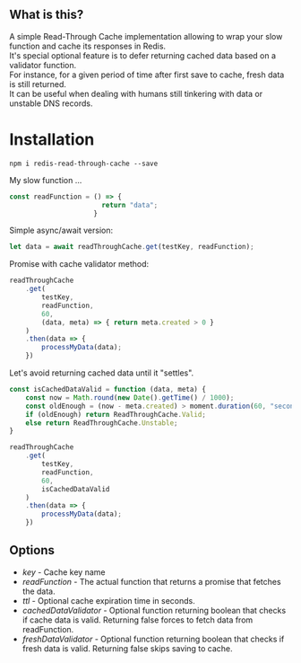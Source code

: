 ## What is this?

A simple Read-Through Cache implementation allowing to wrap your slow function and cache its responses in Redis.  
It's special optional feature is to defer returning cached data based on a validator function.  
For instance, for a given period of time after first save to cache, fresh data is still returned.  
It can be useful when dealing with humans still tinkering with data or unstable DNS records.

# Installation
`npm i redis-read-through-cache --save`

My slow function ...
```javascript
const readFunction = () => {
                       return "data";
                     }
```
   
Simple async/await version:
```javascript
let data = await readThroughCache.get(testKey, readFunction);
```
   
Promise with cache validator method:
```javascript
readThroughCache
    .get(
        testKey,
        readFunction,
        60,
        (data, meta) => { return meta.created > 0 }
    )
    .then(data => {
        processMyData(data);
    })
```

Let's avoid returning cached data until it "settles".
```javascript
const isCachedDataValid = function (data, meta) {
    const now = Math.round(new Date().getTime() / 1000);
    const oldEnough = (now - meta.created) > moment.duration(60, "seconds").asSeconds();
    if (oldEnough) return ReadThroughCache.Valid;
    else return ReadThroughCache.Unstable;
}

readThroughCache
    .get(
        testKey,
        readFunction,
        60,
        isCachedDataValid
    )
    .then(data => {
        processMyData(data);
    })
```

## Options

* *key* - Cache key name
* *readFunction* - The actual function that returns a promise that fetches the data.
* *ttl* - Optional cache expiration time in seconds.
* *cachedDataValidator* - Optional function returning boolean that checks if cache data is valid. Returning false forces to fetch data from readFunction.
* *freshDataValidator* - Optional function returning boolean that checks if fresh data is valid. Returning false skips saving to cache.

